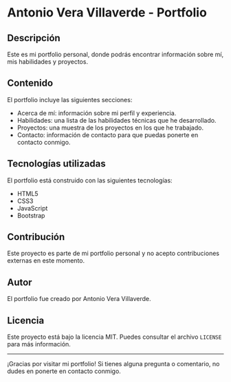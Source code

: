 # Antonio Vera Villaverde - Portfolio

## Descripción

Este es mi portfolio personal, donde podrás encontrar información sobre mí, mis habilidades y proyectos.

## Contenido

El portfolio incluye las siguientes secciones:

- Acerca de mí: información sobre mi perfil y experiencia.
- Habilidades: una lista de las habilidades técnicas que he desarrollado.
- Proyectos: una muestra de los proyectos en los que he trabajado.
- Contacto: información de contacto para que puedas ponerte en contacto conmigo.

## Tecnologías utilizadas

El portfolio está construido con las siguientes tecnologías:

- HTML5
- CSS3
- JavaScript
- Bootstrap

## Contribución

Este proyecto es parte de mi portfolio personal y no acepto contribuciones externas en este momento.

## Autor

El portfolio fue creado por Antonio Vera Villaverde.

## Licencia

Este proyecto está bajo la licencia MIT. Puedes consultar el archivo `LICENSE` para más información.

---

¡Gracias por visitar mi portfolio! Si tienes alguna pregunta o comentario, no dudes en ponerte en contacto conmigo.
